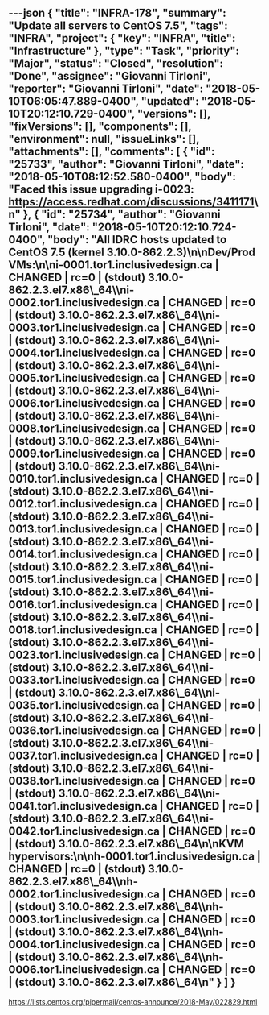 ---json
{
  "title": "INFRA-178",
  "summary": "Update all servers to CentOS 7.5",
  "tags": "INFRA",
  "project": {
    "key": "INFRA",
    "title": "Infrastructure"
  },
  "type": "Task",
  "priority": "Major",
  "status": "Closed",
  "resolution": "Done",
  "assignee": "Giovanni Tirloni",
  "reporter": "Giovanni Tirloni",
  "date": "2018-05-10T06:05:47.889-0400",
  "updated": "2018-05-10T20:12:10.729-0400",
  "versions": [],
  "fixVersions": [],
  "components": [],
  "environment": null,
  "issueLinks": [],
  "attachments": [],
  "comments": [
    {
      "id": "25733",
      "author": "Giovanni Tirloni",
      "date": "2018-05-10T08:12:52.580-0400",
      "body": "Faced this issue upgrading i-0023: <https://access.redhat.com/discussions/3411171>\n"
    },
    {
      "id": "25734",
      "author": "Giovanni Tirloni",
      "date": "2018-05-10T20:12:10.724-0400",
      "body": "All IDRC hosts updated to CentOS 7.5 (kernel 3.10.0-862.2.3)\n\nDev/Prod VMs:\n\ni-0001.tor1.inclusivedesign.ca | CHANGED | rc=0 | (stdout) 3.10.0-862.2.3.el7.x86\\_64\\\ni-0002.tor1.inclusivedesign.ca | CHANGED | rc=0 | (stdout) 3.10.0-862.2.3.el7.x86\\_64\\\ni-0003.tor1.inclusivedesign.ca | CHANGED | rc=0 | (stdout) 3.10.0-862.2.3.el7.x86\\_64\\\ni-0004.tor1.inclusivedesign.ca | CHANGED | rc=0 | (stdout) 3.10.0-862.2.3.el7.x86\\_64\\\ni-0005.tor1.inclusivedesign.ca | CHANGED | rc=0 | (stdout) 3.10.0-862.2.3.el7.x86\\_64\\\ni-0006.tor1.inclusivedesign.ca | CHANGED | rc=0 | (stdout) 3.10.0-862.2.3.el7.x86\\_64\\\ni-0008.tor1.inclusivedesign.ca | CHANGED | rc=0 | (stdout) 3.10.0-862.2.3.el7.x86\\_64\\\ni-0009.tor1.inclusivedesign.ca | CHANGED | rc=0 | (stdout) 3.10.0-862.2.3.el7.x86\\_64\\\ni-0010.tor1.inclusivedesign.ca | CHANGED | rc=0 | (stdout) 3.10.0-862.2.3.el7.x86\\_64\\\ni-0012.tor1.inclusivedesign.ca | CHANGED | rc=0 | (stdout) 3.10.0-862.2.3.el7.x86\\_64\\\ni-0013.tor1.inclusivedesign.ca | CHANGED | rc=0 | (stdout) 3.10.0-862.2.3.el7.x86\\_64\\\ni-0014.tor1.inclusivedesign.ca | CHANGED | rc=0 | (stdout) 3.10.0-862.2.3.el7.x86\\_64\\\ni-0015.tor1.inclusivedesign.ca | CHANGED | rc=0 | (stdout) 3.10.0-862.2.3.el7.x86\\_64\\\ni-0016.tor1.inclusivedesign.ca | CHANGED | rc=0 | (stdout) 3.10.0-862.2.3.el7.x86\\_64\\\ni-0018.tor1.inclusivedesign.ca | CHANGED | rc=0 | (stdout) 3.10.0-862.2.3.el7.x86\\_64\\\ni-0023.tor1.inclusivedesign.ca | CHANGED | rc=0 | (stdout) 3.10.0-862.2.3.el7.x86\\_64\\\ni-0033.tor1.inclusivedesign.ca | CHANGED | rc=0 | (stdout) 3.10.0-862.2.3.el7.x86\\_64\\\ni-0035.tor1.inclusivedesign.ca | CHANGED | rc=0 | (stdout) 3.10.0-862.2.3.el7.x86\\_64\\\ni-0036.tor1.inclusivedesign.ca | CHANGED | rc=0 | (stdout) 3.10.0-862.2.3.el7.x86\\_64\\\ni-0037.tor1.inclusivedesign.ca | CHANGED | rc=0 | (stdout) 3.10.0-862.2.3.el7.x86\\_64\\\ni-0038.tor1.inclusivedesign.ca | CHANGED | rc=0 | (stdout) 3.10.0-862.2.3.el7.x86\\_64\\\ni-0041.tor1.inclusivedesign.ca | CHANGED | rc=0 | (stdout) 3.10.0-862.2.3.el7.x86\\_64\\\ni-0042.tor1.inclusivedesign.ca | CHANGED | rc=0 | (stdout) 3.10.0-862.2.3.el7.x86\\_64\n\nKVM hypervisors:\n\nh-0001.tor1.inclusivedesign.ca | CHANGED | rc=0 | (stdout) 3.10.0-862.2.3.el7.x86\\_64\\\nh-0002.tor1.inclusivedesign.ca | CHANGED | rc=0 | (stdout) 3.10.0-862.2.3.el7.x86\\_64\\\nh-0003.tor1.inclusivedesign.ca | CHANGED | rc=0 | (stdout) 3.10.0-862.2.3.el7.x86\\_64\\\nh-0004.tor1.inclusivedesign.ca | CHANGED | rc=0 | (stdout) 3.10.0-862.2.3.el7.x86\\_64\\\nh-0006.tor1.inclusivedesign.ca | CHANGED | rc=0 | (stdout) 3.10.0-862.2.3.el7.x86\\_64\n"
    }
  ]
}
---
<https://lists.centos.org/pipermail/centos-announce/2018-May/022829.html>

        